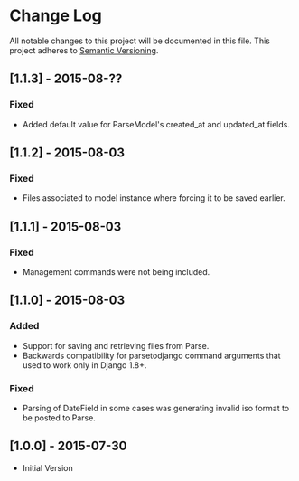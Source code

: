 # Change Log
All notable changes to this project will be documented in this file.
This project adheres to [Semantic Versioning](http://semver.org/).

## [1.1.3] - 2015-08-??

### Fixed
- Added default value for ParseModel's created_at and updated_at fields.

## [1.1.2] - 2015-08-03

### Fixed
- Files associated to model instance where forcing it to be saved earlier.

## [1.1.1] - 2015-08-03

### Fixed
- Management commands were not being included.

## [1.1.0] - 2015-08-03

### Added
- Support for saving and retrieving files from Parse.
- Backwards compatibility for parsetodjango command arguments that used to work only in Django 1.8+.

### Fixed
- Parsing of DateField in some cases was generating invalid iso format to be posted to Parse.

## [1.0.0] - 2015-07-30
- Initial Version
